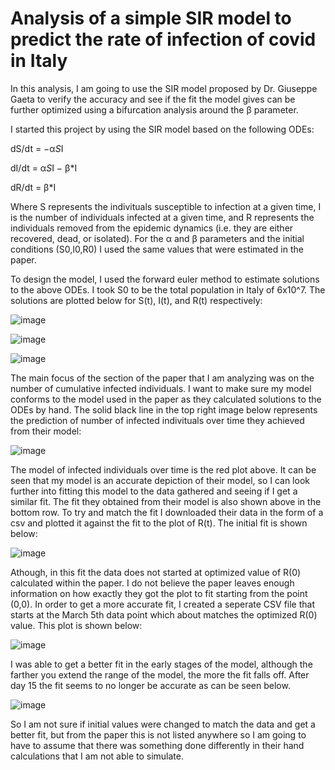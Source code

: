 # Analysis of a simple SIR model to predict the rate of infection of covid in Italy

In this analysis, I am going to use the SIR model proposed by Dr. Giuseppe Gaeta to verify the accuracy and see if the fit the model gives can be further optimized using a bifurcation analysis around the β parameter.

I started this project by using the SIR model based on the following ODEs:

dS/dt = −α*S*I

dI/dt = α*S*I − β*I

dR/dt = β*I

Where S represents the indivituals susceptible to infection at a given time, I is the number of individuals infected at a given time, and R represents the individuals removed from the epidemic dynamics (i.e. they are either recovered, dead, or isolated). For the α and β parameters and the initial conditions (S0,I0,R0) I used the same values that were estimated in the paper. 

To design the model, I used the forward euler method to estimate solutions to the above ODEs. I took S0 to be the total population in Italy of 6x10^7. The solutions are plotted below for S(t), I(t), and R(t) respectively:

![image](https://user-images.githubusercontent.com/112734081/206884953-af6b9bfd-7c72-4e84-9a82-57ce7f993c3c.png)

![image](https://user-images.githubusercontent.com/112734081/206884959-997cfbae-bac2-48ea-b673-a0cc230bef3f.png)

![image](https://user-images.githubusercontent.com/112734081/206884970-33b44710-4411-4fe8-96d8-2bcc3a0e5b0e.png)

The main focus of the section of the paper that I am analyzing was on the number of cumulative infected individuals. I want to make sure my model conforms to the model used in the paper as they calculated solutions to the ODEs by hand. The solid black line in the top right image below represents the prediction of number of infected indivituals over time they achieved from their model:

![image](https://user-images.githubusercontent.com/112734081/206885122-88c51a01-fef5-4079-ba23-309c86c25532.png)

The model of infected individuals over time is the red plot above. It can be seen that my model is an accurate depiction of their model, so I can look further into fitting this model to the data gathered and seeing if I get a similar fit. The fit they obtained from their model is also shown above in the bottom row. To try and match the fit I downloaded their data in the form of a csv and plotted it against the fit to the plot of R(t). The initial fit is shown below:

![image](https://user-images.githubusercontent.com/112734081/206946209-ca9908f6-1b1d-4957-a932-743256e48a9e.png)

Athough, in this fit the data does not started at optimized value of R(0) calculated within the paper. I do not believe the paper leaves enough information on how exactly they got the plot to fit starting from the point (0,0). In order to get a more accurate fit, I created a seperate CSV file that starts at the March 5th data point which about matches the optimized R(0) value. This plot is shown below:

![image](https://user-images.githubusercontent.com/112734081/206946553-f768204a-e23e-4c96-9fff-519edd6ddb4d.png)

I was able to get a better fit in the early stages of the model, although the farther you extend the range of the model, the more the fit falls off. After day 15 the fit seems to no longer be accurate as can be seen below.

![image](https://user-images.githubusercontent.com/112734081/206947187-38ae9ffa-9404-4f20-a5ad-d4e4584d59d7.png)

So I am not sure if initial values were changed to match the data and get a better fit, but from the paper this is not listed anywhere so I am going to have to assume that there was something done differently in their hand calculations that I am not able to simulate. 


